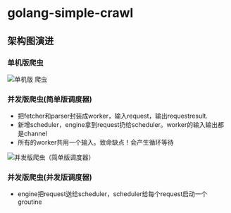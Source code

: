 # golang-simple-crawl

## 架构图演进

### 单机版爬虫

![单机版 爬虫](https://image.dieselchen.work/uPic/2021/04/09/%E5%8D%95%E6%9C%BA%E7%89%88%20%E7%88%AC%E8%99%AB.png)

### 并发版爬虫(简单版调度器)

- 把fetcher和parser封装成worker，输入request，输出requestresult.
- 新增scheduler，engine拿到request扔给scheduler。worker的输入输出都是channel
- 所有的worker共用一个输入。致命缺点！会产生循环等待

![并发版爬虫（简单版调度器）](https://image.dieselchen.work/uPic/2021/04/09/%E5%B9%B6%E5%8F%91%E7%89%88%E7%88%AC%E8%99%AB%EF%BC%88%E7%AE%80%E5%8D%95%E7%89%88%E8%B0%83%E5%BA%A6%E5%99%A8%EF%BC%89.png)

### 并发版爬虫(并发版调度器)

- engine把request送给scheduler，scheduler给每个request启动一个groutine